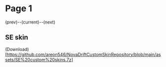 # Page 1
(prev)--(current)--(next)

## SE skin
(Download)[https://github.com/areon546/NovaDriftCustomSkinRepository/blob/main/assets/SE%20custom%20skins.7z]
